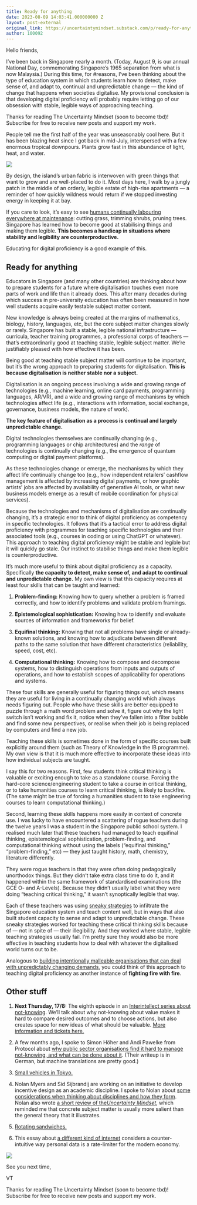 ```yaml
---
title: Ready for anything
date: 2023-08-09 14:03:41.000000000 Z
layout: post-external
original_link: https://uncertaintymindset.substack.com/p/ready-for-anything
author: 100092
---
```


Hello friends,

I’ve been back in Singapore nearly a month. (Today, August 9, is our annual National Day, commemorating Singapore’s 1965 separation from what is now Malaysia.) During this time, for #reasons, I’ve been thinking about the type of education system in which students learn how to detect, make sense of, and adapt to, continual and unpredictable change — the kind of change that happens when societies digitalise. My provisional conclusion is that developing digital proficiency will probably require letting go of our obsession with stable, legible ways of approaching teaching.

Thanks for reading The Uncertainty Mindset (soon to become tbd)! Subscribe for free to receive new posts and support my work.

People tell me the first half of the year was unseasonably cool here. But it has been blazing heat since I got back in mid-July, interspersed with a few enormous tropical downpours. Plants grow fast in this abundance of light, heat, and water.

[![](https://substackcdn.com/image/fetch/w_1456,c_limit,f_auto,q_auto:good,fl_progressive:steep/https%3A%2F%2Fsubstack-post-media.s3.amazonaws.com%2Fpublic%2Fimages%2F22ad9f33-6ad8-4f08-9ae1-9b1aed5baca0_2808x1580.jpeg)](https://substackcdn.com/image/fetch/f_auto,q_auto:good,fl_progressive:steep/https%3A%2F%2Fsubstack-post-media.s3.amazonaws.com%2Fpublic%2Fimages%2F22ad9f33-6ad8-4f08-9ae1-9b1aed5baca0_2808x1580.jpeg)

By design, the island’s urban fabric is interwoven with green things that want to grow and are well-placed to do it. Most days here, I walk by a jungly patch in the middle of an orderly, legible estate of high-rise apartments — a reminder of how quickly wildness would return if we stopped investing energy in keeping it at bay.

If you care to look, it’s easy to see [humans continually labouring everywhere at maintenance](https://uncertaintymindset.substack.com/p/15-maintenance-by-design): cutting grass, trimming shrubs, pruning trees. Singapore has learned how to become good at stabilising things and making them legible. **This becomes a handicap in situations where stability and legibility are counterproductive.**

Educating for digital proficiency is a good example of this.

## Ready for anything

Educators in Singapore (and many other countries) are thinking about how to prepare students for a future where digitalisation touches even more parts of work and life than it already does. This after many decades during which success in pre-university education has often been measured in how well students acquire easily testable subject matter content.

New knowledge is always being created at the margins of mathematics, biology, history, languages, etc, but the core subject matter changes slowly or rarely. Singapore has built a stable, legible national infrastructure — curricula, teacher training programmes, a professional corps of teachers — that’s extraordinarily good at teaching stable, legible subject matter. We’re justifiably pleased with how effective it has been.

Being good at teaching stable subject matter will continue to be important, but it’s the wrong approach to preparing students for digitalisation. **This is because digitalisation is neither stable nor a subject.**

Digitalisation is an ongoing process involving a wide and growing range of technologies (e.g., machine learning, online card payments, programming languages, AR/VR), and a wide and growing range of mechanisms by which technologies affect life (e.g., interactions with information, social exchange, governance, business models, the nature of work).

**The key feature of digitalisation as a process is continual and largely unpredictable change.**

Digital technologies themselves are continually changing (e.g., programming languages or chip architectures) and the _range_ of technologies is continually changing (e.g., the emergence of quantum computing or digital payment platforms).

As these technologies change or emerge, the mechanisms by which they affect life continually change too (e.g., how independent retailers’ cashflow management is affected by increasing digital payments, or how graphic artists’ jobs are affected by availability of generative AI tools, or what new business models emerge as a result of mobile coordination for physical services).

Because the technologies and mechanisms of digitalisation are continually changing, it’s a strategic error to think of digital proficiency as competency in specific technologies. It follows that it’s a tactical error to address digital proficiency with programmes for teaching specific technologies and their associated tools (e.g., courses in coding or using ChatGPT or whatever). This approach to teaching digital proficiency might be stable and legible but it will quickly go stale. Our instinct to stabilise things and make them legible is counterproductive.

It’s much more useful to think about digital proficiency as a capacity. Specifically **the capacity to detect, make sense of, and adapt to continual and unpredictable change.** My own view is that this capacity requires at least four skills that can be taught and learned:

1. **Problem-finding:** Knowing how to query whether a problem is framed correctly, and how to identify problems and validate problem framings.

2. **Epistemological sophistication:** Knowing how to identify and evaluate sources of information and frameworks for belief.

3. **Equifinal thinking:** Knowing that not all problems have single or already-known solutions, and knowing how to adjudicate between different paths to the same solution that have different characteristics (reliability, speed, cost, etc).

4. **Computational thinking:** Knowing how to compose and decompose systems, how to distinguish operations from inputs and outputs of operations, and how to establish scopes of applicability for operations and systems. 

These four skills are generally useful for figuring things out, which means they are useful for living in a continually changing world which always needs figuring out. People who have these skills are better equipped to puzzle through a math word problem and solve it, figure out why the light switch isn’t working and fix it, notice when they’ve fallen into a filter bubble and find some new perspectives, or realise when their job is being replaced by computers and find a new job.

Teaching these skills is sometimes done in the form of specific courses built explicitly around them (such as Theory of Knowledge in the IB programme). My own view is that it is much more effective to incorporate these ideas into how individual subjects are taught.

I say this for two reasons. First, few students think critical thinking is valuable or exciting enough to take as a standalone course. Forcing the hard-core science/engineering student to take a course in critical thinking, or to take humanities courses to learn critical thinking, is likely to backfire. (The same might be true of forcing a humanities student to take engineering courses to learn computational thinking.)

Second, learning these skills happens more easily in context of concrete use. I was lucky to have encountered a scattering of rogue teachers during the twelve years I was a student in the Singapore public school system. I realised much later that these teachers had managed to teach equifinal thinking, epistemological sophistication, problem-finding, and computational thinking without using the labels (“equifinal thinking,” “problem-finding,” etc) — they just taught history, math, chemistry, literature differently.

They were rogue teachers in that they were often doing pedagogically unorthodox things. But they didn’t take extra class time to do it, and it happened within the same framework of standardised examinations (the GCE O- and A-Levels). Because they didn’t usually label what they were doing “teaching critical thinking,” it wasn’t synoptically legible that way.

Each of these teachers was using [sneaky strategies](https://uncertaintymindset.substack.com/p/sneaky-strategies) to infiltrate the Singapore education system and teach content well, but in ways that also built student capacity to sense and adapt to unpredictable change. These sneaky strategies worked for teaching these critical thinking skills because of — not in spite of — their illegibility. And they worked where stable, legible teaching strategies usually fail. I’m pretty sure they would also be more effective in teaching students how to deal with whatever the digitalised world turns out to be.

Analogous to [building intentionally malleable organisations that can deal with unpredictably changing demands](https://uncertaintymindset.substack.com/p/firefighting), you could think of this approach to teaching digital proficiency as another instance of **fighting fire with fire**.

## Other stuff

1. **Next Thursday, 17/8:** The eighth episode in an [Interintellect series about not-knowing](https://interintellect.com/series/thinking-about-not-knowing/). We’ll talk about why not-knowing about value makes it hard to compare desired outcomes and to choose actions, but also creates space for new ideas of what should be valuable. [More information and tickets here.](https://interintellect.com/salon/thinking-about-not-knowing-8-what-results-are-worth/) 

2. A few months ago, I spoke to Simon Höher and Andi Pawelke from Protocol about [why public sector organisations find it hard to manage not-knowing, and what can be done about it](https://protocol.ghost.io/nicht-wissen/). (Their writeup is in German, but machine translations are pretty good.)

3. [Small vehicles in Tokyo.](https://cityofsound.com/2023/01/09/small-vehicles-of-tokyo/)

4. Nolan Myers and Sid Sijbrandij are working on an initiative to develop incentive design as an academic discipline. I spoke to Nolan about [some considerations when thinking about disciplines and how they form](https://incentivedesign.org/freeform-notes#2890b1e15b8f4aa391e01c9bfe26b790). Nolan also wrote [a short review of the](https://incentivedesign.org/the-uncertainty-mindset)_[Uncertainty Mindset](https://incentivedesign.org/the-uncertainty-mindset)_, which reminded me that concrete subject matter is usually more salient than the general theory that it illustrates.

5. [Rotating sandwiches.](https://rotatingsandwiches.com/) 

6. This essay about [a different kind of internet](https://www.theverge.com/2023/7/22/23803538/google-facebook-myspace-internet-culture-web-dot-com-crash) considers a counter-intuitive way personal data is a rate-limiter for the modern economy.

[![](https://substackcdn.com/image/fetch/w_1456,c_limit,f_auto,q_auto:good,fl_progressive:steep/https%3A%2F%2Fsubstack-post-media.s3.amazonaws.com%2Fpublic%2Fimages%2Fe7f17ce3-a1d6-495c-b69e-edf79f86243d_2808x1580.jpeg)](https://substackcdn.com/image/fetch/f_auto,q_auto:good,fl_progressive:steep/https%3A%2F%2Fsubstack-post-media.s3.amazonaws.com%2Fpublic%2Fimages%2Fe7f17ce3-a1d6-495c-b69e-edf79f86243d_2808x1580.jpeg)

See you next time,

VT

Thanks for reading The Uncertainty Mindset (soon to become tbd)! Subscribe for free to receive new posts and support my work.

